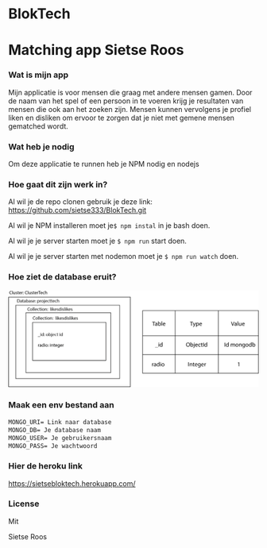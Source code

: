 
# BlokTech

# Matching app Sietse Roos

### Wat is mijn app
Mijn applicatie is voor mensen die graag met andere mensen gamen. Door de naam van het spel of een persoon in te voeren krijg je resultaten van mensen die ook aan het zoeken zijn. Mensen kunnen vervolgens je profiel liken en disliken om ervoor te zorgen dat je niet met gemene mensen gematched wordt.

### Wat heb je nodig
Om deze applicatie te runnen heb je NPM nodig en nodejs

### Hoe gaat dit zijn werk in?
Al wil je de repo clonen gebruik je deze link: https://github.com/sietse333/BlokTech.git

Al wil je NPM installeren moet je```$ npm instal``` in je bash doen.

Al wil je je server starten moet je ```$ npm run``` start doen.

Al wil je je server starten met nodemon moet je ```$ npm run watch``` doen.

### Hoe ziet de database eruit?


![database](https://github.com/sietse333/BlokTech/blob/main/Images/databasestructuur.png)


### Maak een env bestand aan
```
MONGO_URI= Link naar database
MONGO_DB= Je database naam
MONGO_USER= Je gebruikersnaam
MONGO_PASS= Je wachtwoord
```

### Hier de heroku link
https://sietsebloktech.herokuapp.com/

### License
Mit

Sietse Roos


